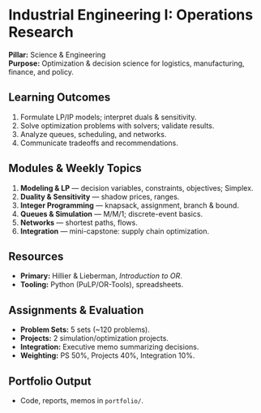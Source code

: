 # Industrial Engineering I: Operations Research

**Pillar:** Science & Engineering  
**Purpose:** Optimization & decision science for logistics, manufacturing, finance, and policy.

## Learning Outcomes
1. Formulate LP/IP models; interpret duals & sensitivity.
2. Solve optimization problems with solvers; validate results.
3. Analyze queues, scheduling, and networks.
4. Communicate tradeoffs and recommendations.

## Modules & Weekly Topics
1. **Modeling & LP** — decision variables, constraints, objectives; Simplex.
2. **Duality & Sensitivity** — shadow prices, ranges.
3. **Integer Programming** — knapsack, assignment, branch & bound.
4. **Queues & Simulation** — M/M/1; discrete-event basics.
5. **Networks** — shortest paths, flows.
6. **Integration** — mini-capstone: supply chain optimization.

## Resources
- **Primary:** Hillier & Lieberman, *Introduction to OR*.
- **Tooling:** Python (PuLP/OR-Tools), spreadsheets.

## Assignments & Evaluation
- **Problem Sets:** 5 sets (~120 problems).
- **Projects:** 2 simulation/optimization projects.
- **Integration:** Executive memo summarizing decisions.
- **Weighting:** PS 50%, Projects 40%, Integration 10%.

## Portfolio Output
- Code, reports, memos in `portfolio/`.
